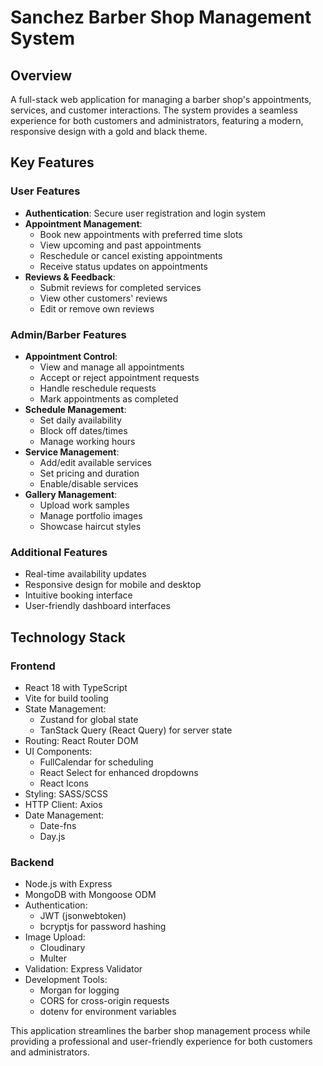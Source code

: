 # Sanchez Barber Shop Management System

## Overview

A full-stack web application for managing a barber shop's appointments, services, and customer interactions. The system provides a seamless experience for both customers and administrators, featuring a modern, responsive design with a gold and black theme.

## Key Features

### User Features

- **Authentication**: Secure user registration and login system
- **Appointment Management**:
  - Book new appointments with preferred time slots
  - View upcoming and past appointments
  - Reschedule or cancel existing appointments
  - Receive status updates on appointments
- **Reviews & Feedback**:
  - Submit reviews for completed services
  - View other customers' reviews
  - Edit or remove own reviews

### Admin/Barber Features

- **Appointment Control**:
  - View and manage all appointments
  - Accept or reject appointment requests
  - Handle reschedule requests
  - Mark appointments as completed
- **Schedule Management**:
  - Set daily availability
  - Block off dates/times
  - Manage working hours
- **Service Management**:
  - Add/edit available services
  - Set pricing and duration
  - Enable/disable services
- **Gallery Management**:
  - Upload work samples
  - Manage portfolio images
  - Showcase haircut styles

### Additional Features

- Real-time availability updates
- Responsive design for mobile and desktop
- Intuitive booking interface
- User-friendly dashboard interfaces

## Technology Stack

### Frontend

- React 18 with TypeScript
- Vite for build tooling
- State Management:
  - Zustand for global state
  - TanStack Query (React Query) for server state
- Routing: React Router DOM
- UI Components:
  - FullCalendar for scheduling
  - React Select for enhanced dropdowns
  - React Icons
- Styling: SASS/SCSS
- HTTP Client: Axios
- Date Management:
  - Date-fns
  - Day.js

### Backend

- Node.js with Express
- MongoDB with Mongoose ODM
- Authentication:
  - JWT (jsonwebtoken)
  - bcryptjs for password hashing
- Image Upload:
  - Cloudinary
  - Multer
- Validation: Express Validator
- Development Tools:
  - Morgan for logging
  - CORS for cross-origin requests
  - dotenv for environment variables

This application streamlines the barber shop management process while providing a professional and user-friendly experience for both customers and administrators.
